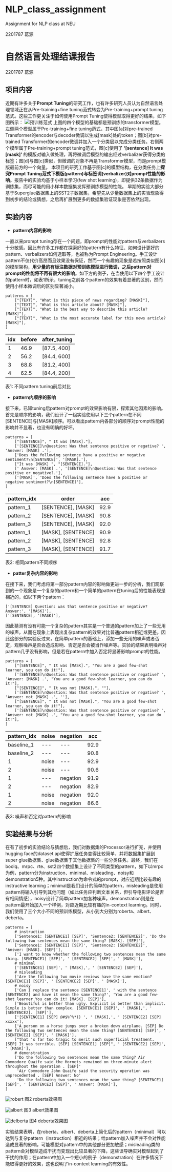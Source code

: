 # NLP_class_assignment
Assignment for NLP class at NEU

2201787 葛源


# 自然语言处理结课报告

2201787 葛源

## 项目内容

近期有许多关于**Prompt Tuning**的研究工作，也有许多研究人员认为自然语言处理领域正在从Pre-training+fine tuning范式转变为Pre-training+prompt tuning范式。这些工作更关注于如何使用Prompt Tuning使得模型取得更好的结果，如下图所示：
![预训练范式](pic/1.png)
上图的四个模型的基础都是预训练的transformer模型。左侧两个模型属于Pre-training+fine tuning范式，其中图[a]对pre-trained Transformer的encoder与decoder微调以生成[mask]处的token；图[b]对pre-trained Transformer的encoder微调并加入一个分类层以完成分类任务。右侧两个模型属于Pre-training+prompt tuning范式，图[c]使用了 **‘[sentence] It was [mask]’** 的模版对输入做处理，再将微调后模型的输出经过verbalizer获得分类的标签；图[d]与图[c]类似，但微调的对象不再是Transformer模型，而是prompt模版最前方的一个向量。
本项目的研究工作基于图[c]的模型结构，在分类任务上**探究Prompt Tuning范式下模版(pattern)与标签词(verbalizer)对prompt性能的影响**。报告中的实验均基于小样本学习(few shot learning)，即提供32条数据作为训练集，而尽可能的用小样本数据集发挥预训练模型的性能。
早期的实验大部分基于Superglue数据集上的SST2子数据集，希望先从少量数据集上的实验现象得到初步的结论或猜想，之后再扩展到更多的数据集验证现象是否依然出现。

## 实验内容

* **pattern内容的影响**

一直以来prompt tuning存在一个问题，即prompt的性能对pattern与verbalizers十分敏感。因此有许多工作都在探索好的pattern有什么特征、如何设计更好的pattern、verbalizers如何选取等，也被称为Prompt Engineering。手工设计pattern不仅代价高昂而且效果没有保证，然而一个有趣的现象是若按照类似图[c]的模型架构，**用少量的有标注数据对预训练模型进行微调，之后pattern对prompt的性能将不再有很大的影响**。如下方的例子，在当使用以下四个手工设计的pattern时，如表1所示，tuning之前各个pattern的效果有着显著的区别，然而使用小样本微调后的区别显著减小。

    patterns = [
        ["[TEXT]", "What is this piece of news regarding? [MASK]"],
        ["[TEXT]", "What is this article about? [MASK]"],
        ["[TEXT]", "What is the best way to describe this article? [MASK]"],
        ["[TEXT]", "What is the most accurate label for this news article? [MASK]"],
    ]

| idx | before | after_tuning |
|-----|--------|--------------|
| 1   | 46.9   | [87.5, 400]  |
| 2   | 56.2   | [84.4, 600]  |
| 3   | 68.8   | [81.2, 400]  |
| 4   | 62.5   | [84.4, 200]  |

表1: 不同pattern tuning前后对比

* **pattern内顺序的影响**

接下来，已知tuning后pattern对prompt的效果影响有限，探索其他因素的影响。首先是顺序的影响，我们设计了一组实验使用以下三个pattern在不同[SENTENCE]与[MASK]顺序。可以看出pattern内各部分的顺序对prompt性能的影响并不显著，也没有明确的好坏。

    patterns = [
        ["[SENTENCE]", " It was [MASK]."],
        ['[SENTENCE]\nQuestion: Was that sentence positive or negative? ', 'Answer: [MASK] .'],
        ['Does the following sentence have a positive or negative sentiment?\n[SENTENCE]', '[MASK].'],
        ["It was [MASK] ", "[SENTENCE]."],
        [' Answer: [MASK] .', '[SENTENCE]\nQuestion: Was that sentence positive or negative?.'],
        ['[MASK]', 'Does the following sentence have a positive or negative sentiment?\n[SENTENCE]'],
    ]

| pattern_idx  | order              |  acc  |
|--------------|--------------------|-------|
| pattern_1    | [SENTENCE], [MASK] | 92.9  |
| pattern_2    | [SENTENCE], [MASK] | 90.8  |
| pattern_3    | [SENTENCE], [MASK] | 92.0  |
| pattern_1    | [MASK], [SENTENCE] | 90.9  |
| pattern_2    | [MASK], [SENTENCE] | 92.8  |
| pattern_3    | [MASK], [SENTENCE] | 91.7  |

表2: 相同pattern不同顺序

* **patter复杂内容的影响**

在接下来，我们考虑将第一部分pattern内容的影响做更进一步的分析，我们观察到的一个现象是一个复杂的pattern和一个简单的pattern在tuning后的性能表现是相近的，如以下两个pattern：

    ['[SENTENCE] Question: was that sentence positive or negative? Answer:', '[MASK]'],
    ['[SENTENCE], '[MASK]'],   

因此猜测有没有可能一个复杂的pattern其实是一个普通的pattern加上了一些无用的噪声，从而在现象上表现出复杂pattern的效果对比普通pattern相近或更差。因此这部分的实验反过来，在简单pattern的基础上，添加一些无用的噪声或者否定，观察噪声是否会造成影响、否定是否会被当作噪声等。实验的结果表明噪声对pattern几乎没有影响，但是若在pattern中加入否定将显著影响prompt的性能。

    patterns = [
        ["[SENTENCE]", " It was [MASK].", "You are a good few-shot learner, you can do it!"],
        ['[SENTENCE]\nQuestion: Was that sentence positive or negative? ', 'Answer: [MASK] .', "You are a good few-shot learner, you can do it!"],
        ["[SENTENCE]", " It was not [MASK].", ""],
        ['[SENTENCE]\nQuestion: Was that sentence positive or negative? ', 'Answer: not [MASK] .', ''],
        ["[SENTENCE]", " It was not [MASK].", "You are a good few-shot learner, you can do it!"],
        ['[SENTENCE]\nQuestion: Was that sentence positive or negative? ', 'Answer: not [MASK] .', "You are a good few-shot learner, you can do it!"],
    ]

| pattern_idx | noise | negation | acc  |
|-------------|-------|----------|------|
| baseline_1  | ---   | ---      | 92.9 |
| baseline_2  | ---   | ---      | 90.8 |
| 1           | noise | ---      | 92.9 |
| 2           | noise | ---      | 90.6 | 
| 1           | ---   | negation | 91.9 |
| 2           | ---   | negation | 82.9 |
| 1           | noise | negation | 92.0 |
| 2           | noise | negation | 86.6 |

表3: 噪声和否定对pattern的影响

## 实验结果与分析

在有了初步的实验结论与猜想后，我们对数据集的Processor进行扩充，并使用hugging face的dataset api使得扩展任务变得比较简单，并将数据集扩展到super glue数据集、glue数据集于其他数据集的一些分类任务。最终，我们在boolq、mrpc、rte、sst2四个数据集上设计了不同类型的pattern，如下以mrpc为例，pattern分为instruction、minimal、misleading、noisy和demonstration5种。其中instruction为命令式的prompt，对应近期比较有趣的instructive learning；minimal是我们设计的简单的pattern，misleading是使用pattern将输入引导到其他问题（如此任务应判断文本关系，但引导电影评论是否有相同情感），noisy设计了简单pattern加各种噪声，demonstration则是在pattern最开始加入一个样例，对应近期比较有趣的in-context learning。同时，我们使用了三个大小不同的预训练模型，从小到大分别为roberta、albert、deberta。

    patterns = [
        # instruction
        ['Sentence1: [SENTENCE1] [SEP]', 'Sentence2: [SENTENCE2]', 'Do the following two sentences mean the same thing? [MASK]. [SEP]'],
        ['Sentence1: [SENTENCE1] [SEP]', 'Sentence2: [SENTENCE2]', 'Answer: [MASK]. [SEP]'],
        ['I want to know whether the following two sentences mean the same thing. [SENTENCE1] [SEP]', ' [SENTENCE2] [SEP]', ' [MASK]'],
        # minimal
        ['[SENTENCE1] [SEP]', ' [MASK],', ' [SENTENCE2] [SEP]'],
        # misleading
        ['Are the following two movie reviews have the same emotion? [SENTENCE1] [SEP]', ' [SENTENCE2] [SEP]', ' [MASK]'],
        # noisy
        ['Can I replace the sentence [SENTENCE1]', ' with the sentence [SENTENCE2] and have it mean the same thing?', 'You are a good few-shot learner.You can do it! [MASK]. [SEP]'],
        ['Beautiful is better than ugly. Explicit is better than implicit. Simple is better than complex. [SENTENCE1] [SEP]', ' [MASK],', ' [SENTENCE2]. [SEP]'],
        ['[SENTENCE1] [SEP] @#$%^%*() ', ' [MASK],', ' [SENTENCE2] [SEP] xxxxx'],
        ['A person on a horse jumps over a broken down airplane. [SEP] Do the following two sentences mean the same thing? [SENTENCE1] [SEP]', ' [SENTENCE2] [SEP]', ' [MASK]'],
        ["that 's far too tragic to merit such superficial treatment. [SEP] It was terrible. [SEP] [SENTENCE1] [SEP]", ' [SENTENCE2] [SEP]', ' [MASK]'],
        # demonstration
        ['Do the following two sentences mean the same thing? Air Commodore Quaife said the Hornets remained on three-minute alert throughout the operation . [SEP]'
         'Air Commodore John Quaife said the security operation was unprecedented . [SEP] Answer: No'
         'Do the following two sentences mean the same thing? [SENTENCE1] [SEP]', ' [SENTENCE2] [SEP]', ' Answer: [MASK]'],
    ]


![robert](pic/4.png)
图2 roberta效果图

![albert](pic/2.png)
图3 albert效果图

![delberta](pic/3.png)
图4 deberta效果图

实验结果表明，在roberta、albert、deberta上简化后的pattern（minimal）可以达到与复杂pattern（instruction）相近的结果；给pattern加入噪声并不会对性能造成显著的影响，可能模型对pattern中的其他部分更加敏感；misleading类的pattern会对模型造成干扰而变现出比较显著的下降，这些误导确实对模型起到了干扰的作用；在pattern中加入一个短小的例子（demonstration）在许多情况下能取得更好的效果，这也说明了in-context learning的有效性。
